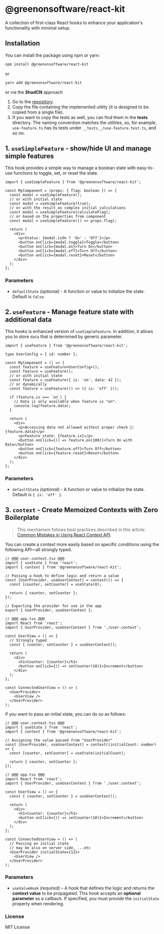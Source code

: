 # @greenonsoftware/react-kit

A collection of first-class React hooks to enhance your application's functionality with minimal setup.

## Installation

You can install the package using npm or yarn:

```bash
npm install @greenonsoftware/react-kit
```

or

```bash
yarn add @greenonsoftware/react-kit
```

or via the **ShadCN** approach  

1. Go to the [repository](https://github.com/polubis/greenonsoftware/tree/main/libs/react-kit/src/lib).  
2. Copy the file containing the implemented utility (it is designed to be copied from a single file).  
3. If you want to copy the tests as well, you can find them in the **__tests__** directory. The naming convention matches the utilities, so, for example, `use-feature.ts` has its tests under `__tests__/use-feature.test.ts`, and so on.

## 1. `useSimpleFeature` - show/hide UI and manage simple features

This hook provides a simple way to manage a boolean state with easy-to-use functions to toggle, set, or reset the state.

```tsx
import { useSimpleFeature } from '@greenonsoftware/react-kit';

const MyComponent = (props: { flag: boolean }) => {
  const modal = useSimpleFeature();
  // or with initial state
  const modal = useSimpleFeature(true);
  // or with the result as complex initial calculations
  const modal = useSimpleFeature(calculateFlag);
  // or based on the properties from component
  const modal = useSimpleFeature(() => props.flag);

  return (
    <div>
      <p>Status: {modal.isOn ? 'On' : 'Off'}</p>
      <button onClick={modal.toggle}>Toggle</button>
      <button onClick={modal.on}>Turn On</button>
      <button onClick={modal.off}>Turn Off</button>
      <button onClick={modal.reset}>Reset</button>
    </div>
  );
};
```

### Parameters

- `defaultState` _(optional)_ - A function or value to initialize the state. Default is `false`.

## 2. `useFeature` - Manage feature state with additional data

This hooks is enhanced version of `useSimpleFeature`. In addition, it allows you to store `data`
that is determined by generic parameter.

```tsx
import { useFeature } from '@greenonsoftware/react-kit';

type UserConfig = { id: number };

const MyComponent = () => {
  const feature = useFeature<UserConfig>();
  const feature = useFeature();
  // or with initial state
  const feature = useFeature({ is: 'on', data: 42 });
  // or dynamically
  const feature = useFeature(() => ({ is: 'off' }));

  if (feature.is === `on`) {
    // Data is only available when feature is "on".
    console.log(feature.data);
  }

  return (
    <div>
      <p>Accessing data not allowed without proper check 💢: {feature.data}</p>
      <p>Feature state: {feature.is}</p>
      <button onClick={() => feature.on(100)}>Turn On with Data</button>
      <button onClick={feature.off}>Turn Off</button>
      <button onClick={feature.reset}>Reset</button>
    </div>
  );
};
```

### Parameters

- `defaultState` _(optional)_ - A function or value to initialize the state. Default is `{ is: 'off' }`.

## 3. `context` - Create Memoized Contexts with Zero Boilerplate

> This mechanism follows best practices described in this article: [Common Mistakes in Using React Context API](https://greenonsoftware.com/articles/react/common-mistakes-in-using-react-context-api/).

You can create a context more easily based on specific conditions using the following API—all strongly typed.

```tsx
// @@@ user.context.tsx @@@
import { useState } from 'react';
import { context } from '@greenonsoftware/react-kit';

// Passing a hook to define logic and return a value
const [UserProvider, useUserContext] = context(() => {
  const [counter, setCounter] = useState(0);

  return { counter, setCounter };
});

// Exporting the provider for use in the app
export { UserProvider, useUserContext };

// @@@ app.tsx @@@
import React from 'react';
import { UserProvider, useUserContext } from './user.context';

const UserView = () => {
  // Strongly typed
  const { counter, setCounter } = useUserContext();

  return (
    <div>
      <h1>Counter: {counter}</h1>
      <button onClick={() => setCounter(10)}>Increment</button>
    </div>
  );
};

const ConnectedUserView = () => (
  <UserProvider>
    <UserView />
  </UserProvider>
);
```

If you want to pass an initial state, you can do so as follows:

```tsx
// @@@ user.context.tsx @@@
import { useState } from 'react';
import { context } from '@greenonsoftware/react-kit';

// Assigning the value passed from "UserProvider"
const [UserProvider, useUserContext] = context((initialCount: number) => {
  const [counter, setCounter] = useState(initialCount);

  return { counter, setCounter };
});

// @@@ app.tsx @@@
import React from 'react';
import { UserProvider, useUserContext } from './user.context';

const UserView = () => {
  const { counter, setCounter } = useUserContext();

  return (
    <div>
      <h1>Counter: {counter}</h1>
      <button onClick={() => setCounter(10)}>Increment</button>
    </div>
  );
};

const ConnectedUserView = () => (
  // Passing an initial state
  // may be also on server side, ...etc
  <UserProvider initialState={12}>
    <UserView />
  </UserProvider>
);
```

### Parameters

- `useValueHook` _(required)_ – A hook that defines the logic and returns the **context value** to be propagated. This hook accepts an **optional parameter** as a callback. If specified, you must provide the `initialState` property when rendering.

### License

MIT License
